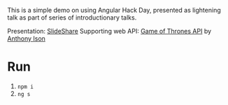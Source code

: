 This is a simple demo on using Angular Hack Day, presented as lightening talk as part of series of introductionary talks.

Presentation: [SlideShare](https://www.slideshare.net/JernejKavka/angular-routing-angular-hack-day-melbourne-2019)
Supporting web API: [Game of Thrones API](https://github.com/isonaj/AngularServicesApi) by [Anthony Ison](https://github.com/isonaj)

# Run

1. `npm i`
2. `ng s`
